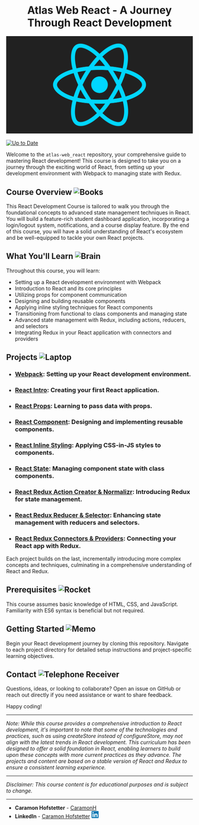 <h1 align="center">Atlas Web React - A Journey Through React Development</h1>

<p align="center">
  <img src="img/react_logo.gif" width="600px">
</p>

[![Up to Date](https://github.com/ikatyang/emoji-cheat-sheet/workflows/Up%20to%20Date/badge.svg)](https://github.com/ikatyang/emoji-cheat-sheet/actions?query=workflow%3A%22Up+to+Date%22)

Welcome to the `atlas-web_react` repository, your comprehensive guide to mastering React development! This course is designed to take you on a journey through the exciting world of React, from setting up your development environment with Webpack to managing state with Redux.

<h2>
  Course Overview
  <img src="https://raw.githubusercontent.com/Tarikul-Islam-Anik/Telegram-Animated-Emojis/main/Objects/Books.webp" alt="Books" width="25" height="25" />
</h2>

This React Development Course is tailored to walk you through the foundational concepts to advanced state management techniques in React. You will build a feature-rich student dashboard application, incorporating a login/logout system, notifications, and a course display feature. By the end of this course, you will have a solid understanding of React's ecosystem and be well-equipped to tackle your own React projects.

<h2>
  What You'll Learn
  <img src="https://raw.githubusercontent.com/Tarikul-Islam-Anik/Animated-Fluent-Emojis/master/Emojis/Hand%20gestures/Brain.png" alt="Brain" width="25" height="25" />
</h2>

Throughout this course, you will learn:

- Setting up a React development environment with Webpack
- Introduction to React and its core principles
- Utilizing props for component communication
- Designing and building reusable components
- Applying inline styling techniques for React components
- Transitioning from functional to class components and managing state
- Advanced state management with Redux, including actions, reducers, and selectors
- Integrating Redux in your React application with connectors and providers

<h2>
  Projects
  <img src="https://raw.githubusercontent.com/Tarikul-Islam-Anik/Telegram-Animated-Emojis/main/Objects/Laptop.webp" alt="Laptop" width="25" height="25" />
</h2>

- ### [**Webpack**](./Webpack/): Setting up your React development environment.
- ### [**React Intro**](./react_intro/): Creating your first React application.
- ### [**React Props**](./react_props/): Learning to pass data with props.
- ### [**React Component**](./React_component/): Designing and implementing reusable components.
- ### [**React Inline Styling**](./React_inline_styling/): Applying CSS-in-JS styles to components.
- ### [**React State**](./react_state/): Managing component state with class components.
- ### [**React Redux Action Creator & Normalizr**](./0x08_react_redux_action_creator_normalizr/): Introducing Redux for state management.
- ### [**React Redux Reducer & Selector**](./react_redux_reducer_selector/): Enhancing state management with reducers and selectors.
- ### [**React Redux Connectors & Providers**](./react_redux_connectors_and_providers/): Connecting your React app with Redux.

Each project builds on the last, incrementally introducing more complex concepts and techniques, culminating in a comprehensive understanding of React and Redux.

<h2>
  Prerequisites
  <img src="https://raw.githubusercontent.com/Tarikul-Islam-Anik/Animated-Fluent-Emojis/master/Emojis/Travel%20and%20places/Rocket.png" alt="Rocket" width="25" height="25" />
</h2>

This course assumes basic knowledge of HTML, CSS, and JavaScript. Familiarity with ES6 syntax is beneficial but not required.

<h2>
  Getting Started
  <img src="https://raw.githubusercontent.com/Tarikul-Islam-Anik/Telegram-Animated-Emojis/main/Objects/Memo.webp" alt="Memo" width="25" height="25" />
</h2>

Begin your React development journey by cloning this repository. Navigate to each project directory for detailed setup instructions and project-specific learning objectives.

<h2>
  Contact
  <img src="https://raw.githubusercontent.com/Tarikul-Islam-Anik/Animated-Fluent-Emojis/master/Emojis/Objects/Telephone%20Receiver.png" alt="Telephone Receiver" width="25" height="25" />
</h2>

Questions, ideas, or looking to collaborate? Open an issue on GitHub or reach out directly if you need assistance or want to share feedback.

Happy coding!

---

*Note: While this course provides a comprehensive introduction to React development, it's important to note that some of the technologies and practices, such as using createStore instead of configureStore, may not align with the latest trends in React development. This curriculum has been designed to offer a solid foundation in React, enabling learners to build upon these concepts with more current practices as they advance. The projects and content are based on a stable version of React and Redux to ensure a consistent learning experience.*

---

*Disclaimer: This course content is for educational purposes and is subject to change.*

---



- **Caramon Hofstetter** - [CaramonH](https://github.com/CaramonH) 
- **LinkedIn** - [Caramon Hofstetter](https://www.linkedin.com/in/caramonhofstetter/) <img src="img/linkedin-original.svg" alt="LinkedIn" width="20" height="20">